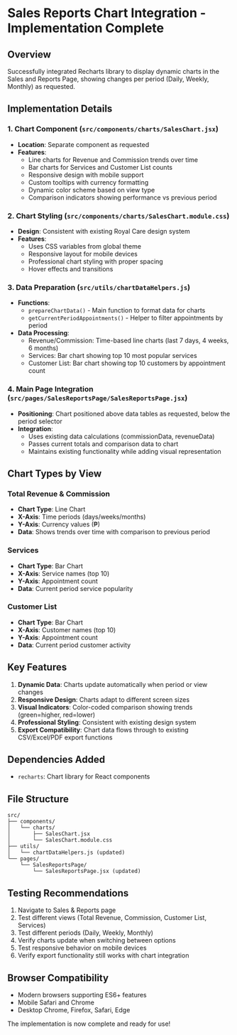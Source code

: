 # Sales Reports Chart Integration - Implementation Complete

## Overview

Successfully integrated Recharts library to display dynamic charts in the Sales and Reports Page, showing changes per period (Daily, Weekly, Monthly) as requested.

## Implementation Details

### 1. Chart Component (`src/components/charts/SalesChart.jsx`)

- **Location**: Separate component as requested
- **Features**:
  - Line charts for Revenue and Commission trends over time
  - Bar charts for Services and Customer List counts
  - Responsive design with mobile support
  - Custom tooltips with currency formatting
  - Dynamic color scheme based on view type
  - Comparison indicators showing performance vs previous period

### 2. Chart Styling (`src/components/charts/SalesChart.module.css`)

- **Design**: Consistent with existing Royal Care design system
- **Features**:
  - Uses CSS variables from global theme
  - Responsive layout for mobile devices
  - Professional chart styling with proper spacing
  - Hover effects and transitions

### 3. Data Preparation (`src/utils/chartDataHelpers.js`)

- **Functions**:
  - `prepareChartData()` - Main function to format data for charts
  - `getCurrentPeriodAppointments()` - Helper to filter appointments by period
- **Data Processing**:
  - Revenue/Commission: Time-based line charts (last 7 days, 4 weeks, 6 months)
  - Services: Bar chart showing top 10 most popular services
  - Customer List: Bar chart showing top 10 customers by appointment count

### 4. Main Page Integration (`src/pages/SalesReportsPage/SalesReportsPage.jsx`)

- **Positioning**: Chart positioned above data tables as requested, below the period selector
- **Integration**:
  - Uses existing data calculations (commissionData, revenueData)
  - Passes current totals and comparison data to chart
  - Maintains existing functionality while adding visual representation

## Chart Types by View

### Total Revenue & Commission

- **Chart Type**: Line Chart
- **X-Axis**: Time periods (days/weeks/months)
- **Y-Axis**: Currency values (₱)
- **Data**: Shows trends over time with comparison to previous period

### Services

- **Chart Type**: Bar Chart
- **X-Axis**: Service names (top 10)
- **Y-Axis**: Appointment count
- **Data**: Current period service popularity

### Customer List

- **Chart Type**: Bar Chart
- **X-Axis**: Customer names (top 10)
- **Y-Axis**: Appointment count
- **Data**: Current period customer activity

## Key Features

1. **Dynamic Data**: Charts update automatically when period or view changes
2. **Responsive Design**: Charts adapt to different screen sizes
3. **Visual Indicators**: Color-coded comparison showing trends (green=higher, red=lower)
4. **Professional Styling**: Consistent with existing design system
5. **Export Compatibility**: Chart data flows through to existing CSV/Excel/PDF export functions

## Dependencies Added

- `recharts`: Chart library for React components

## File Structure

```
src/
├── components/
│   └── charts/
│       ├── SalesChart.jsx
│       └── SalesChart.module.css
├── utils/
│   └── chartDataHelpers.js (updated)
└── pages/
    └── SalesReportsPage/
        └── SalesReportsPage.jsx (updated)
```

## Testing Recommendations

1. Navigate to Sales & Reports page
2. Test different views (Total Revenue, Commission, Customer List, Services)
3. Test different periods (Daily, Weekly, Monthly)
4. Verify charts update when switching between options
5. Test responsive behavior on mobile devices
6. Verify export functionality still works with chart integration

## Browser Compatibility

- Modern browsers supporting ES6+ features
- Mobile Safari and Chrome
- Desktop Chrome, Firefox, Safari, Edge

The implementation is now complete and ready for use!
